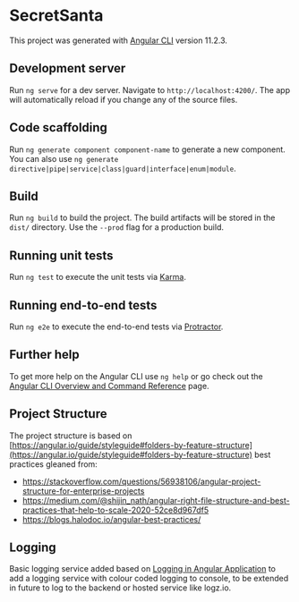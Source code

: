 # SecretSanta

This project was generated with [Angular CLI](https://github.com/angular/angular-cli) version 11.2.3.

## Development server

Run `ng serve` for a dev server. Navigate to `http://localhost:4200/`. The app will automatically reload if you change any of the source files.

## Code scaffolding

Run `ng generate component component-name` to generate a new component. You can also use `ng generate directive|pipe|service|class|guard|interface|enum|module`.

## Build

Run `ng build` to build the project. The build artifacts will be stored in the `dist/` directory. Use the `--prod` flag for a production build.

## Running unit tests

Run `ng test` to execute the unit tests via [Karma](https://karma-runner.github.io).

## Running end-to-end tests

Run `ng e2e` to execute the end-to-end tests via [Protractor](http://www.protractortest.org/).

## Further help

To get more help on the Angular CLI use `ng help` or go check out the [Angular CLI Overview and Command Reference](https://angular.io/cli) page.

## Project Structure

The project structure is based on [https://angular.io/guide/styleguide#folders-by-feature-structure](https://angular.io/guide/styleguide#folders-by-feature-structure) best practices gleaned from:
* https://stackoverflow.com/questions/56938106/angular-project-structure-for-enterprise-projects
* https://medium.com/@shijin_nath/angular-right-file-structure-and-best-practices-that-help-to-scale-2020-52ce8d967df5
* https://blogs.halodoc.io/angular-best-practices/

## Logging

Basic logging service added based on [Logging in Angular Application](https://thesiddharthraghuvanshi.medium.com/logging-in-angular-application-angular-logger-service-8bc90096dcf6) to add a logging service with colour coded logging to console, to be extended in future to log to the backend or hosted service like logz.io.
